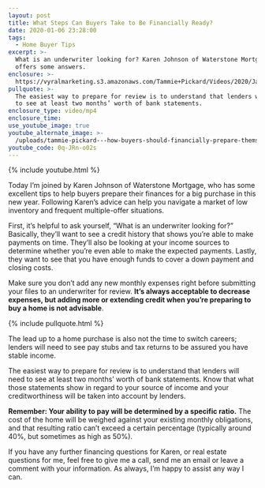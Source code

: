 ```yaml
---
layout: post
title: What Steps Can Buyers Take to Be Financially Ready?
date: 2020-01-06 23:28:00
tags:
  - Home Buyer Tips
excerpt: >-
  What is an underwriter looking for? Karen Johnson of Waterstone Mortgage
  offers some answers.
enclosure: >-
  https://vyralmarketing.s3.amazonaws.com/Tammie+Pickard/Videos/2020/January/What+Steps+Can+Buyers+Take+to+Be+Financially+Ready_.mp4
pullquote: >-
  The easiest way to prepare for review is to understand that lenders will need
  to see at least two months’ worth of bank statements.
enclosure_type: video/mp4
enclosure_time:
use_youtube_image: true
youtube_alternate_image: >-
  /uploads/tammie-pickard---how-buyers-should-financially-prepare-themselves-youtube.jpg
youtube_code: 0q-JRn-o02s
---
```


{% include youtube.html %}

Today I’m joined by Karen Johnson of Waterstone Mortgage, who has some excellent tips to help buyers prepare their finances for a big purchase in this new year. Following Karen’s advice can help you navigate a market of low inventory and frequent multiple-offer situations.&nbsp;

First, it’s helpful to ask yourself, “What is an underwriter looking for?” Basically, they’ll want to see a credit history that shows you’re able to make payments on time. They’ll also be looking at your income sources to determine whether you’re even able to make the expected payments. Lastly, they want to see that you have enough funds to cover a down payment and closing costs.&nbsp;

Make sure you don’t add any new monthly expenses right before submitting your files to an underwriter for review. **It’s always acceptable to decrease expenses, but adding more or extending credit when you’re preparing to buy a home is not advisable**.

{% include pullquote.html %}

The lead up to a home purchase is also not the time to switch careers; lenders will need to see pay stubs and tax returns to be assured you have stable income.&nbsp;

The easiest way to prepare for review is to understand that lenders will need to see at least two months’ worth of bank statements. Know that what those statements show in regard to your source of income and your creditworthiness will be taken into account by lenders.&nbsp;

**Remember: Your ability to pay will be determined by a specific ratio.** The cost of the home will be weighed against your existing monthly obligations, and that resulting ratio can’t exceed a certain percentage (typically around 40%, but sometimes as high as 50%).&nbsp;

If you have any further financing questions for Karen, or real estate questions for me, feel free to give me a call, send me an email or leave a comment with your information. As always, I’m happy to assist any way I can.